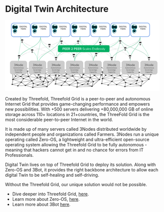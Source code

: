 # Digital Twin Architecture


![](img/architecture_1.png)

Created by Threefold, Threefold Grid is a peer-to-peer and autonomous Internet Grid that provides game-changing performance and empowers new possibilities. With +500 servers delivering +80,000,000 GB of online storage across 110+ locations in 21+countries, the ThreeFold Grid is the most considerable peer-to-peer Internet in the world.

It is made up of many servers called 3Nodes distributed worldwide by independent people and organizations called Farmers. 3Nodes run a unique operating called Zero-OS, a lightweight and ultra-efficient open-source operating system allowing the Threefold Grid to be fully autonomous - meaning that hackers cannot get in and no chance for errors from IT Professionals. 

Digital Twin lives on top of Threefold Grid to deploy its solution. Along with Zero-OS and 3Bot, it provides the right backbone architecture to allow each digital Twin to be self-healing and self-driving. 

Without the Threefold Grid, our unique solution would not be possible. 

- Dive deeper into Threefold Grid, [here](threefold:threefold_grid).
- Learn more about Zero-OS, [here](threefold:zos).
- Learn more about 3Bot [here](threefold:3bot_def).







